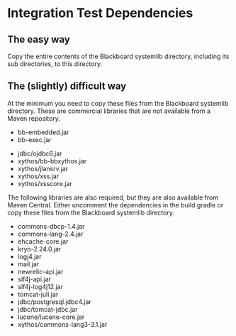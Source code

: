Integration Test Dependencies
===

The easy way
---
Copy the entire contents of the Blackboard systemlib directory, including its
sub directories, to this directory.

The (slightly) difficult way
---
At the minimum you need to copy these files from the Blackboard systemlib 
directory. These are commercial libraries that are not available from a Maven
repository.
- bb-embedded.jar
- bb-exec.jar
* jdbc/ojdbc6.jar 
* xythos/bb-bbxythos.jar
* xythos/jlansrv.jar
* xythos/xss.jar
* xythos/xsscore.jar

The following libraries are also required, but they are also available from 
Maven Central. Either uncomment the dependencies in the build.gradle or copy
these files from the Blackboard systemlib directory.
* commons-dbcp-1.4.jar
* commons-lang-2.4.jar
* ehcache-core.jar
* kryo-2.24.0.jar
* logj4.jar
* mail.jar
* newrelic-api.jar
* slf4j-api.jar
* slf4j-log4j12.jar
* tomcat-juli.jar
* jdbc/postgresql.jdbc4.jar
* jdbc/tomcat-jdbc.jar
* lucene/lucene-core.jar
* xythos/commons-lang3-3.1.jar 
